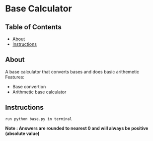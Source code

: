 # Base Calculator

## Table of Contents
+ [About](#about)
+ [Instructions](#instructions)
 
## About <a name = "about"></a>
<p>
  A base calculator that converts bases and does basic arithemetic
  <br>
  Features:
    <ul>
      <li> Base convertion
      <li> Arithmetic base calculator
    </ul>
    
</p>

## Instructions <a name = "instructions"></a>
```
run python base.py in terminal
```
**Note : Answers are rounded to nearest 0 and will always be positive (absolute value)**
